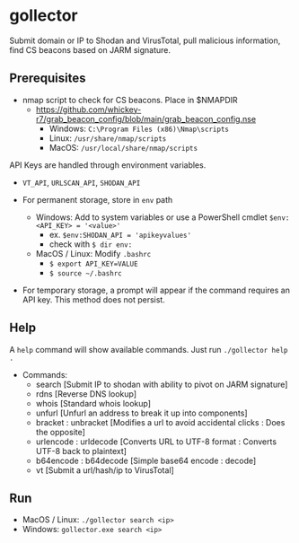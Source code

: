 # gollector

Submit domain or IP to Shodan and VirusTotal, pull malicious information, find CS beacons based on JARM signature. 

## Prerequisites

- nmap script to check for CS beacons. Place in $NMAPDIR
  - <https://github.com/whickey-r7/grab_beacon_config/blob/main/grab_beacon_config.nse>
    - Windows: `C:\Program Files (x86)\Nmap\scripts`
    - Linux: `/usr/share/nmap/scripts`
    - MacOS: `/usr/local/share/nmap/scripts`

API Keys are handled through environment variables.

- `VT_API`, `URLSCAN_API`, `SHODAN_API`

- For permanent storage, store in `env` path
  - Windows: Add to system variables or use a PowerShell cmdlet `$env:<API_KEY> = '<value>'`
    - ex. `$env:SHODAN_API = 'apikeyvalues'`
    - check with `$ dir env:`
  - MacOS / Linux: Modify `.bashrc`
    - `$ export API_KEY=VALUE`
    - `$ source ~/.bashrc` 

- For temporary storage, a prompt will appear if the command requires an API key. This method does not persist.

## Help

A `help` command will show available commands. Just run `./gollector help .`

- Commands:
  - search [Submit IP to shodan with ability to pivot on JARM signature]
  - rdns [Reverse DNS lookup]
  - whois [Standard whois lookup]
  - unfurl [Unfurl an address to break it up into components]
  - bracket : unbracket [Modifies a url to avoid accidental clicks : Does the opposite]
  - urlencode : urldecode [Converts URL to UTF-8 format : Converts UTF-8 back to plaintext]
  - b64encode : b64decode [Simple base64 encode : decode]
  - vt [Submit a url/hash/ip to VirusTotal]

## Run

- MacOS / Linux: `./gollector search <ip>`
- Windows: `gollector.exe search <ip>`
